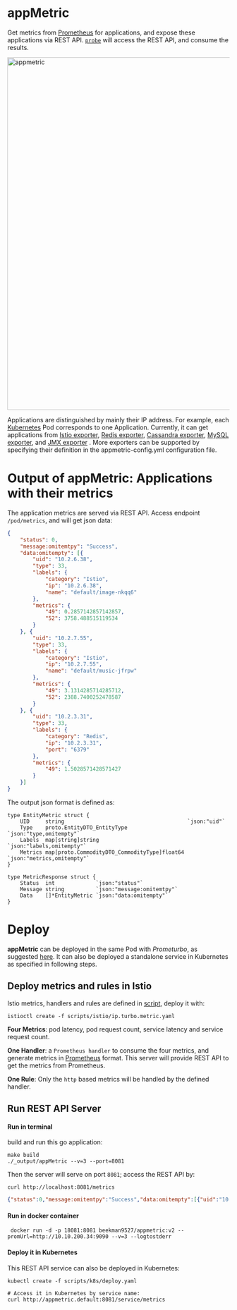# appMetric
Get metrics from [Prometheus](https://prometheus.io) for applications, and expose these applications via REST API. [`probe`](../prometurbo) will access the REST API, and consume the results.

<img width="800" alt="appmetric" src="https://user-images.githubusercontent.com/27221807/41060294-2d58206e-699d-11e8-93f8-dae4cc775e49.png">


Applications are distinguished by mainly their IP address. For example, each [Kubernetes](https://kubernetes.io/docs/concepts/workloads/pods/pod/) Pod corresponds to one Application.
Currently, it can get applications from [Istio exporter](https://istio.io/docs/reference/config/adapters/prometheus.html), [Redis exporter](https://github.com/oliver006/redis_exporter), [Cassandra exporter](https://github.com/criteo/cassandra_exporter), [MySQL exporter](https://github.com/prometheus/mysqld_exporter), and [JMX exporter](https://github.com/prometheus/jmx_exporter) . More exporters can be supported by specifying their definition in the appmetric-config.yml configuration file.

# Output of appMetric: Applications with their metrics
The application metrics are served via REST API. Access endpoint `/pod/metrics`, and will get json data:
```json
{
	"status": 0,
	"message:omitemtpy": "Success",
	"data:omitempty": [{
		"uid": "10.2.6.38",
		"type": 33,
		"labels": {
			"category": "Istio",
			"ip": "10.2.6.38",
			"name": "default/image-nkqq6"
		},
		"metrics": {
			"49": 0.2857142857142857,
			"52": 3758.488515119534
		}
	}, {
		"uid": "10.2.7.55",
		"type": 33,
		"labels": {
			"category": "Istio",
			"ip": "10.2.7.55",
			"name": "default/music-jfrpw"
		},
		"metrics": {
			"49": 3.1314285714285712,
			"52": 2388.7400252478587
		}
	}, {
		"uid": "10.2.3.31",
		"type": 33,
		"labels": {
			"category": "Redis",
			"ip": "10.2.3.31",
			"port": "6379"
		},
		"metrics": {
			"49": 1.5028571428571427
		}
	}]
}
```

The output json format is defined as:
```golang
type EntityMetric struct {
	UID     string                                       `json:"uid"`
	Type    proto.EntityDTO_EntityType                   `json:"type,omitempty"`
	Labels  map[string]string                            `json:"labels,omitempty"`
	Metrics map[proto.CommodityDTO_CommodityType]float64 `json:"metrics,omitempty"`
}

type MetricResponse struct {
	Status  int             `json:"status"`
	Message string          `json:"message:omitemtpy"`
	Data    []*EntityMetric `json:"data:omitempty"`
}

```


# Deploy
**appMetric** can be deployed in the same Pod with *Prometurbo*, as suggested [here](../deploy/). It can also be deployed
a standalone service in Kubernetes as specified in following steps.

## Deploy metrics and rules in Istio
Istio metrics, handlers and rules are defined in [script](https://github.com/turbonomic/prometurbo/blob/master/appmetric/scripts/istio/ip.turbo.metric.yaml), deploy it with:
```console
istioctl create -f scripts/istio/ip.turbo.metric.yaml
```
**Four Metrics**: pod latency, pod request count, service latency and service request count.

**One Handler**: a `Prometheus handler` to consume the four metrics, and generate metrics in [Prometheus](https://prometheus.io) format. This server will provide REST API to get the metrics from Prometheus.

**One Rule**: Only the `http` based metrics will be handled by the defined handler.

## Run REST API Server

#### Run in terminal
build and run this go application:
```console
make build
./_output/appMetric --v=3 --port=8081
```

Then the server will serve on port `8081`; access the REST API by:
```console
curl http://localhost:8081/metrics
```
```json
{"status":0,"message:omitemtpy":"Success","data:omitempty":[{"uid":"10.0.2.3","type":1,"labels":{"ip":"10.0.2.3","name":"default/curl-1xfj"},"metrics":{"latency":133.2,"tps":12}},{"uid":"10.0.3.2","type":1,"labels":{"ip":"10.0.3.2","name":"istio/music-ftaf2"},"metrics":{"latency":13.2,"tps":10}}]}
```

#### Run in docker container
```console
 docker run -d -p 18081:8081 beekman9527/appmetric:v2 --promUrl=http://10.10.200.34:9090 --v=3 --logtostderr
```

#### Deploy it in Kubernetes
This REST API service can also be deployed in Kubernetes:
```console
kubectl create -f scripts/k8s/deploy.yaml

# Access it in Kubernetes by service name:
curl http://appmetric.default:8081/service/metrics
```


